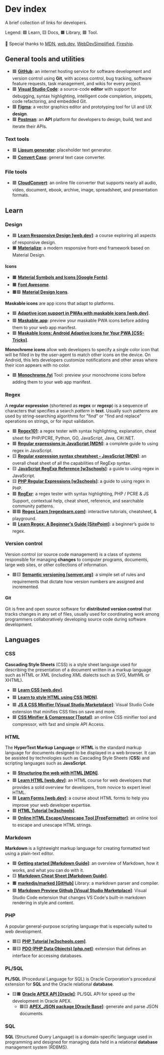 # Dev index

A brief collection of links for developers.

Legend: 🟩 Learn, 🟨 Docs, 🟧 Library, 🟪 Tool.

💛 Special thanks to [MDN](https://developer.mozilla.org/), [web.dev](https://web.dev/), [WebDevSimplified](https://www.youtube.com/@WebDevSimplified), [Fireship](https://www.youtube.com/@Fireship).

## General tools and utilities

* 🟪 [**GitHub**](https://github.com/): an internet hosting service for software development and version control using **Git**, with access control, bug tracking, software feature requests, task management, and wikis for every project.
* 🟪 [**Visual Studio Code**](https://code.visualstudio.com/): a source-code **editor** with support for debugging, syntax highlighting, intelligent code completion, snippets, code refactoring, and embedded Git.
* 🟪 [**Figma**](https://www.figma.com/): a vector graphics editor and prototyping tool for UI and UX **design**.
* 🟪 [**Postman**](https://www.postman.com/): an **API** platform for developers to design, build, test and iterate their APIs.

### Text tools

* 🟪 [**Lipsum generator**](https://www.lipsum.com/): placeholder text generator.
* 🟪 [**Convert Case**](https://convertcase.net/): general text case converter.

### File tools

* 🟪 [**CloudConvert**](https://cloudconvert.com/): an online file converter that supports nearly all audio, video, document, ebook, archive, image, spreadsheet, and presentation formats.


## Learn

### Design

* 🟩 [**Learn Responsive Design \[web.dev\]**](https://web.dev/learn/design/): a course exploring all aspects of responsive design.
* 🟧 [**Materialize**](http://materializecss.com/): a modern responsive front-end framework based on Material Design.

#### Icons

* 🟧 [**Material Symbols and Icons \[Google Fonts\]**](https://fonts.google.com/icons).
* 🟧 [**Font Awesome**](https://fontawesome.com/).
* 🟧🟪 [**Material Design Icons**](https://materialdesignicons.com/).

**Maskable icons** are app icons that adapt to platforms.

* 🟩 [**Adaptive icon support in PWAs with maskable icons \[web.dev\]**](https://web.dev/maskable-icon/).
* 🟪 [**Maskable.app**](https://maskable.app/): preview your maskable PWA icons before adding them to your web app manifest.
* 🟩 [**Maskable Icons: Android Adaptive Icons for Your PWA \[CSS-Tricks\]**](https://css-tricks.com/maskable-icons-android-adaptive-icons-for-your-pwa/).

**Monochrome icons** allow web developers to specify a single color icon that will be filled in by the user-agent to match other icons on the device. On Android, this lets developers customize notifications and other areas where their icon appears with no color.

* 🟪 [**Monochrome.fyi**](https://monochrome.fyi/) Tool: preview your monochrome icons before adding them to your web app manifest.


### Regex

A **regular expression** (shortened as **regex** or **regexp**) is a sequence of characters that specifies a search _pattern_ in **text**. Usually such patterns are used by string-searching algorithms for "find" or "find and replace" operations on strings, or for input validation.

* 🟪 [**Regex101**](https://regex101.com/): a regex tester with syntax highlighting, explanation, cheat sheet for PHP/PCRE, Python, GO, JavaScript, Java, C#/.NET.
* 🟩 [**Regular expressions in JavaScript \[MDN\]**](https://developer.mozilla.org/en-US/docs/Web/JavaScript/Guide/Regular_Expressions): a complete guide to using regex in JavaScript.
* 🟨 [**Regular expression syntax cheatsheet - JavaScript \[MDN\]**](https://developer.mozilla.org/en-US/docs/Web/JavaScript/Guide/Regular_Expressions/Cheatsheet): an overall cheat sheet of all the capabilities of RegExp syntax.
* 🟨 [**JavaScript RegExp Reference \[w3schools\]**](https://www.w3schools.com/Jsref/jsref_obj_regexp.asp): a guide to using regex in JavaScript.
* 🟨 [**PHP Regular Expressions \[w3schools\]**](https://www.w3schools.com/php/php_regex.asp): a guide to using regex in PHP.
* 🟪 [**RegExr**](https://regexr.com/): a regex tester with syntax highlighting, PHP / PCRE & JS Support, contextual help, cheat sheet, reference, and searchable community patterns.
* 🟩🟪 [**Regex Learn \[regexlearn.com\]**](https://regexlearn.com/): interactive tutorials, cheatsheet, & playground.
* 🟩 [**Learn Regex: A Beginner's Guide \[SitePoint\]**](https://www.sitepoint.com/learn-regex/): a beginner’s guide to regex.


### Version control

Version control (or source code management) is a class of systems responsible for managing **changes** to computer programs, documents, large web sites, or other collections of information.
* 🟩🟨 [**Semantic versioning \[semver.org\]**](https://semver.org/): a simple set of rules and requirements that dictate how version numbers are assigned and incremented.


#### Git

Git is free and open source software for **distributed version control** that tracks changes in any set of files, usually used for coordinating work among programmers collaboratively developing source code during software development.


## Languages


### CSS

**Cascading Style Sheets** (CSS) is a style sheet language used for describing the presentation of a document written in a markup language such as HTML or XML (including XML dialects such as SVG, MathML or XHTML).
* 🟩 [**Learn CSS \[web.dev\]**](https://web.dev/learn/css/).
* 🟩 [**Learn to style HTML using CSS \[MDN\]**](https://developer.mozilla.org/en-US/docs/Learn/CSS).
* 🟪 [**JS & CSS Minifier \[Visual Studio Marketplace\]**](https://marketplace.visualstudio.com/items?itemName=olback.es6-css-minify): Visual Studio Code extension that minifies CSS files on save and more.
* 🟪 [**CSS Minifier & Compressor \[Toptal\]**](https://www.toptal.com/developers/cssminifier): an online CSS minifier tool and compressor, with fast and simple API Access.


### HTML

The **HyperText Markup Language** or **HTML** is the standard markup language for documents designed to be displayed in a web browser. It can be assisted by technologies such as Cascading Style Sheets (**CSS**) and scripting languages such as **JavaScript**.

* 🟩 [**Structuring the web with HTML \[MDN\]**](https://developer.mozilla.org/docs/Learn/HTML).
* 🟩 [**Learn HTML \[web.dev\]**](https://web.dev/learn/html/): an HTML course for web developers that provides a solid overview for developers, from novice to expert level HTML.
* 🟩 [**Learn Forms \[web.dev\]**](https://web.dev/learn/forms/): a course about HTML forms to help you improve your web developer expertise.
* 🟩 [**HTML Tutorial \[w3schools\]**](https://www.w3schools.com/html/default.asp).
* 🟪 [**Online HTML Escape/Unescape Tool \[FreeFormatter\]**](https://www.freeformatter.com/html-escape.html): an online tool to escape and unescape HTML strings.


### Markdown

**Markdown** is a lightweight markup language for creating formatted text using a plain-text editor.

* 🟩 [**Getting started \[Markdown Guide\]**](https://www.markdownguide.org/getting-started/): an overview of Markdown, how it works, and what you can do with it.
* 🟨 [**Markdown Cheat Sheet \[Markdown Guide\]**](https://www.markdownguide.org/cheat-sheet/).
* 🟧 [**markedjs/marked \[GitHub\]**](https://github.com/markedjs/marked) Library: a markdown parser and compiler.
* 🟪 [**Markdown Preview Github \[Visual Studio Marketplace\]**](https://marketplace.visualstudio.com/items?itemName=bierner.github-markdown-preview): Visual Studio Code extension that changes VS Code's built-in markdown rendering in style and content.


### PHP

A popular general-purpose scripting language that is especially suited to web development.

* 🟩🟨 [**PHP Tutorial \[w3schools.com\]**](https://www.w3schools.com/php/).
* 🟩🟨 [**PDO (PHP Data Objects) \[php.net\]**](https://www.php.net/manual/en/book.pdo.php): extension that defines an interface for accessing databases.


### PL/SQL

**PL/SQL** (Procedural Language for SQL) is Oracle Corporation's procedural extension for **SQL** and the Oracle relational **database**.

* 🟨🟧 [**Oracle APEX API \[Oracle\]**](https://apex.oracle.com/api): PL/SQL API for speed up the development in Oracle APEX.
  * 🟩🟨 [**APEX_JSON package \[Oracle Base\]**](https://oracle-base.com/articles/misc/apex_json-package-generate-and-parse-json-documents-in-oracle): generate and parse JSON documents.


### SQL

**SQL** (Structured Query Language) is a domain-specific language used in programming and designed for managing data held in a relational **database** management system (RDBMS).
